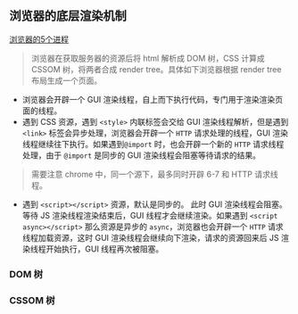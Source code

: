 ## 浏览器的底层渲染机制
[浏览器的5个进程](./img/浏览器的5个进程.jpg)
> 浏览器在获取服务器的资源后将 html 解析成 DOM 树，CSS 计算成 CSSOM 树，将两者合成 render tree。具体如下浏览器根据 render tree 布局生成一个页面。
* 浏览器会开辟一个 GUI 渲染线程，自上而下执行代码，专门用于渲染渲染页面的线程。
* 遇到 CSS 资源，遇到 `<style>` 内联标签会交给 GUI 渲染线程解析，但是遇到 `<link>` 标签会异步处理，浏览器会开辟一个 `HTTP` 请求处理的线程，GUI 渲染线程继续往下执行。如果遇到`@import` 时，也会开辟一个新的 `HTTP` 请求线程处理，由于 `@import` 是同步的 GUI 渲染线程会阻塞等待请求的结果。
> 需要注意 chrome 中，同一个源下，最多同时开辟 6-7 和 HTTP 请求线程。
* 遇到 `<script></script>` 资源，默认是同步的。 此时 GUI 渲染线程会阻塞。等待 JS 渲染线程渲染结束后，GUI 线程才会继续渲染。如果遇到 `<script async></script>` 那么资源是异步的 `async`，浏览器也会开辟一个 `HTTP` 请求线程加载资源，这时 GUI 渲染线程会继续向下渲染，请求的资源回来后 JS 渲染线程开始执行，GUI 线程再次被阻塞。 


### DOM 树



### CSSOM 树
